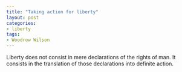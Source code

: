 ```yaml
---
title: "Taking action for liberty"
layout: post
categories:
- liberty
tags:
- Woodrow Wilson
---
```


Liberty does not consist in mere declarations of the rights of man. It consists in the translation of those declarations into definite action.

